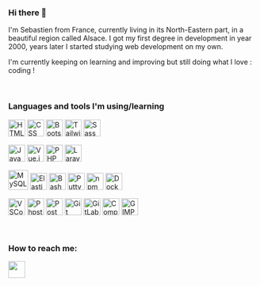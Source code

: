 ### Hi there 👋

I'm Sebastien from France, currently living in its North-Eastern part, in a beautiful region called Alsace. I got my first degree in development in year 2000, years later I started studying web development on my own.

I'm currently keeping on learning and improving but still doing what I love : coding !

<br />

### Languages and tools I'm using/learning

<p>
  <img src="https://cdn.jsdelivr.net/gh/devicons/devicon/icons/html5/html5-original.svg" width=34 height=34 title="HTML 5"/>
  <img src="https://cdn.jsdelivr.net/gh/devicons/devicon/icons/css3/css3-original.svg" width=34 height=34 title="CSS 3"/>
  <img src="https://cdn.jsdelivr.net/gh/devicons/devicon/icons/bootstrap/bootstrap-original.svg" width=34 height=34 title="Bootstrap"/>
  <img src="https://cdn.jsdelivr.net/gh/devicons/devicon@latest/icons/tailwindcss/tailwindcss-original.svg" width=34 height=34 title="Tailwindcss"/>
  <img src="https://cdn.jsdelivr.net/gh/devicons/devicon/icons/sass/sass-original.svg" width=34 height=34 title="Sass"/>
</p>
<p>
  <img src="https://cdn.jsdelivr.net/gh/devicons/devicon/icons/javascript/javascript-original.svg" width=34 height=34 title="Javascript"/>
  <img src="https://cdn.jsdelivr.net/gh/devicons/devicon/icons/vuejs/vuejs-original.svg" width=34 height=34 title="Vue.js"/>       
  <img src="https://cdn.jsdelivr.net/gh/devicons/devicon/icons/php/php-original.svg" width=34 height=34 title="PHP"/>
  <img src="https://cdn.jsdelivr.net/gh/devicons/devicon/icons/laravel/laravel-original.svg" width=34 height=34 title="Laravel"/>  
</p>
<p>
  <img src="https://cdn.jsdelivr.net/gh/devicons/devicon/icons/mysql/mysql-original-wordmark.svg" width=40 height=40 title="MySQL"/>
  <img src="https://cdn.jsdelivr.net/gh/devicons/devicon@latest/icons/elasticsearch/elasticsearch-original.svg" width=34 height=34 title="Elasticsearch"/>  
  <img src="https://cdn.jsdelivr.net/gh/devicons/devicon/icons/bash/bash-original.svg" width=34 height=34 title="Bash"/>
  <img src="https://cdn.jsdelivr.net/gh/devicons/devicon/icons/putty/putty-original.svg" width=34 height=34 title="Putty"/>  
  <img src="https://cdn.jsdelivr.net/gh/devicons/devicon/icons/npm/npm-original-wordmark.svg" width=34 height=34 title="npm"/>  
  <img src="https://cdn.jsdelivr.net/gh/devicons/devicon@latest/icons/docker/docker-original.svg" width=34 height=34 title="Docker"/>  
</p>
<p>
  <img src="https://cdn.jsdelivr.net/gh/devicons/devicon/icons/vscode/vscode-original.svg" width=34 height=34 title="VSCode"/>
  <img src="https://cdn.jsdelivr.net/gh/devicons/devicon/icons/phpstorm/phpstorm-original.svg" width=34 height=34 title="Phpstorm"/>
  <img src="https://cdn.jsdelivr.net/gh/devicons/devicon@latest/icons/postman/postman-original.svg" width=34 height=34 title="Postman"/>  
  <img src="https://cdn.jsdelivr.net/gh/devicons/devicon/icons/git/git-plain-wordmark.svg" width=34 height=34 title="Git"/>
  <img src="https://cdn.jsdelivr.net/gh/devicons/devicon/icons/gitlab/gitlab-original-wordmark.svg" width=34 height=34 title="GitLab"/>  
  <img src="https://cdn.jsdelivr.net/gh/devicons/devicon/icons/composer/composer-original.svg" width=34 height=34 title="Composer"/>  
  <img src="https://cdn.jsdelivr.net/gh/devicons/devicon/icons/gimp/gimp-original-wordmark.svg" width=34 height=34 title="GIMP"/>
</p>

<br />

### How to reach me:

<p>
  <a href="https://www.linkedin.com/in/sebastien-lacour"><img src="https://cdn.jsdelivr.net/gh/devicons/devicon/icons/linkedin/linkedin-original.svg" width=34 height=34 /></a>
<!--
  <a href="https://twitter.com/Hornakkan"><img src="https://cdn.jsdelivr.net/gh/devicons/devicon/icons/twitter/twitter-original.svg" height=30/></a>
-->
</p>
<!--

**Hornakkan/Hornakkan** is a ✨ _special_ ✨ repository because its `README.md` (this file) appears on your GitHub profile.

Here are some ideas to get you started:

- 🔭 I’m currently working on ...
- 🌱 I’m currently learning ...
- 👯 I’m looking to collaborate on ...
- 🤔 I’m looking for help with ...
- 💬 Ask me about ...
- 📫 How to reach me: ...
- 😄 Pronouns: ...
- ⚡ Fun fact: ...
-->
